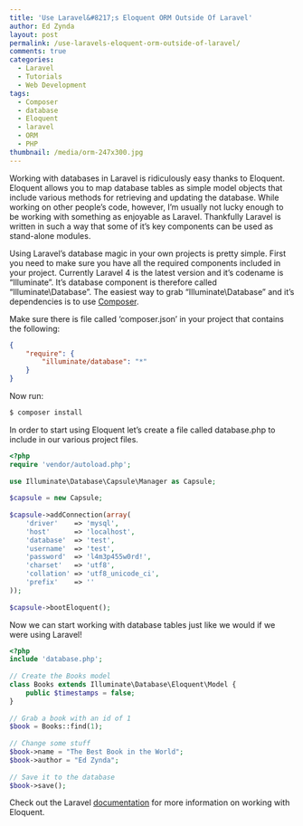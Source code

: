 ```yaml
---
title: 'Use Laravel&#8217;s Eloquent ORM Outside Of Laravel'
author: Ed Zynda
layout: post
permalink: /use-laravels-eloquent-orm-outside-of-laravel/
comments: true
categories:
  - Laravel
  - Tutorials
  - Web Development
tags:
  - Composer
  - database
  - Eloquent
  - laravel
  - ORM
  - PHP
thumbnail: /media/orm-247x300.jpg
---
```

Working with databases in Laravel is ridiculously easy thanks to Eloquent. Eloquent allows you to map database tables as simple model objects that include various methods for retrieving and updating the database. While working on other people&#8217;s code, however, I&#8217;m usually not lucky enough to be working with something as enjoyable as Laravel. Thankfully Laravel is written in such a way that some of it&#8217;s key components can be used as stand-alone modules.

Using Laravel&#8217;s database magic in your own projects is pretty simple. First you need to make sure you have all the required components included in your project. Currently Laravel 4 is the latest version and it&#8217;s codename is &#8220;Illuminate&#8221;. It&#8217;s database component is therefore called &#8220;Illuminate\Database&#8221;. The easiest way to grab &#8220;Illuminate\Database&#8221; and it&#8217;s dependencies is to use <a title="Composer" href="http://getcomposer.org/" target="_blank">Composer</a>.

Make sure there is file called &#8216;composer.json&#8217; in your project that contains the following:  

```json  
{
    "require": {
        "illuminate/database": "*"
    }
}
```

Now run:  

```bash  
$ composer install  
```  
In order to start using Eloquent let&#8217;s create a file called database.php to include in our various project files.  

```php  
<?php  
require 'vendor/autoload.php';  
 
use Illuminate\Database\Capsule\Manager as Capsule;  
 
$capsule = new Capsule; 
 
$capsule->addConnection(array(
    'driver'    => 'mysql',
    'host'      => 'localhost',
    'database'  => 'test',
    'username'  => 'test',
    'password'  => 'l4m3p455w0rd!',
    'charset'   => 'utf8',
    'collation' => 'utf8_unicode_ci',
    'prefix'    => ''
));
 
$capsule->bootEloquent();
```
  
Now we can start working with database tables just like we would if we were using Laravel!  

```php  
<?php 
include 'database.php'; 
 
// Create the Books model 
class Books extends Illuminate\Database\Eloquent\Model {
    public $timestamps = false;
}
 
// Grab a book with an id of 1 
$book = Books::find(1); 
 
// Change some stuff 
$book->name = "The Best Book in the World";
$book->author = "Ed Zynda";
 
// Save it to the database
$book->save();
```
  
Check out the Laravel <a title="Laravel Eloquent documentation" href="http://laravel.com/docs/eloquent" target="_blank">documentation</a> for more information on working with Eloquent.

 [1]: http://www.edzynda.com/media/orm.jpg
